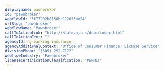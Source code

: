 ```yaml
---
displayname: pawnbroker
id: "pawnbroker"
webflowId: "5f77292b8150be1726f3be24"
urlSlug: "pawnbroker"
webflowName: "Pawnbroker"
callToActionLink: "http://state.nj.us/dobi/index.html"
callToActionText: ""
agencyId: nj-banking-insurance
agencyAdditionalContext: "Office of Consumer Finance, License Service"
divisionPhone: "(609) 292-7272"
webflowIndustry: "Pawnbroker"
licenseCertificationClassification: "PERMIT"
---
```

